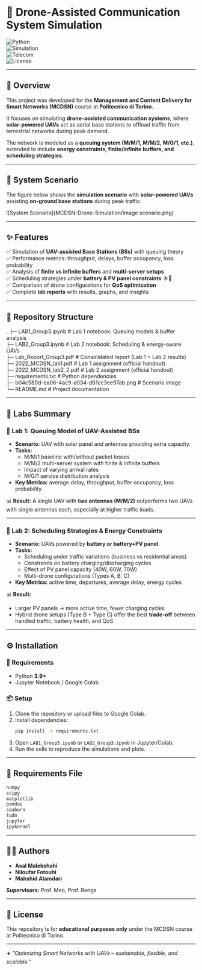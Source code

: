 # 🚀 Drone-Assisted Communication System Simulation  

![Python](https://img.shields.io/badge/Python-3.9+-blue?logo=python)  
![Simulation](https://img.shields.io/badge/Simulation-Queuing%20Theory-orange)  
![Telecom](https://img.shields.io/badge/Domain-Telecom%20Networks-green)  
![License](https://img.shields.io/badge/License-Academic-lightgrey)  

---

## 📍 Overview  
This project was developed for the **Management and Content Delivery for Smart Networks (MCDSN)** course at **Politecnico di Torino**.  

It focuses on simulating **drone-assisted communication systems**, where **solar-powered UAVs** act as aerial base stations to offload traffic from terrestrial networks during peak demand.  

The network is modeled as a **queuing system (M/M/1, M/M/2, M/G/1, etc.)**, extended to include **energy constraints, finite/infinite buffers, and scheduling strategies**.  

---

## 📸 System Scenario  

The figure below shows the **simulation scenario** with **solar-powered UAVs** assisting **on-ground base stations** during peak traffic.  

![System Scenario](MCDSN-Drone-Simulation/image scenario.png)  

---

## ✨ Features  
✅ Simulation of **UAV-assisted Base Stations (BSs)** with queuing theory  
✅ Performance metrics: throughput, delays, buffer occupancy, loss probability  
✅ Analysis of **finite vs infinite buffers** and **multi-server setups**  
✅ Scheduling strategies under **battery & PV panel constraints** ☀️🔋  
✅ Comparison of drone configurations for **QoS optimization**  
✅ Complete **lab reports** with results, graphs, and insights  

---

## 📂 Repository Structure  

.
├─ LAB1_Group3.ipynb        # Lab 1 notebook: Queuing models & buffer analysis  
├─ LAB2_Group3.ipynb        # Lab 2 notebook: Scheduling & energy-aware UAVs  
├─ Lab_Report_Group3.pdf    # Consolidated report (Lab 1 + Lab 2 results)  
├─ 2022_MCDSN_lab1.pdf      # Lab 1 assignment (official handout)  
├─ 2022_MCDSN_lab2_2.pdf    # Lab 2 assignment (official handout)  
├─ requirements.txt         # Python dependencies  
├─ b04c580d-ea06-4ac9-a034-d61cc3ee97ab.png  # Scenario image  
└─ README.md                # Project documentation  

---

## 🧪 Labs Summary  

### 📘 Lab 1: Queuing Model of UAV-Assisted BSs  
- **Scenario:** UAV with solar panel and antennas providing extra capacity.  
- **Tasks:**  
  - M/M/1 baseline with/without packet losses  
  - M/M/2 multi-server system with finite & infinite buffers  
  - Impact of varying arrival rates  
  - M/G/1 service distribution analysis  
- **Key Metrics:** average delay, throughput, buffer occupancy, loss probability  

📊 **Result:** A single UAV with **two antennas (M/M/2)** outperforms two UAVs with single antennas each, especially at higher traffic loads.  

---

### 📘 Lab 2: Scheduling Strategies & Energy Constraints  
- **Scenario:** UAVs powered by **battery or battery+PV panel**.  
- **Tasks:**  
  - Scheduling under traffic variations (business vs residential areas)  
  - Constraints on battery charging/discharging cycles  
  - Effect of PV panel capacity (40W, 60W, 70W)  
  - Multi-drone configurations (Types A, B, C)  
- **Key Metrics:** active time, departures, average delay, energy cycles  

📊 **Result:**  
- Larger PV panels → more active time, fewer charging cycles  
- Hybrid drone setups (Type B + Type C) offer the best **trade-off** between handled traffic, battery health, and QoS  

---

## ⚙️ Installation  

### 🔑 Requirements  
- Python **3.9+**  
- Jupyter Notebook / Google Colab  

### 📦 Setup  
1. Clone the repository or upload files to Google Colab.  
2. Install dependencies:  
   ```bash
   pip install -r requirements.txt
   ```  
3. Open `LAB1_Group3.ipynb` or `LAB2_Group3.ipynb` in Jupyter/Colab.  
4. Run the cells to reproduce the simulations and plots.  

---

## 📜 Requirements File  

```txt
numpy
scipy
matplotlib
pandas
seaborn
tqdm
jupyter
ipykernel
```

---

## 👩‍💻 Authors  
- **Asal Malekshahi**   
- **Niloufar Fotouhi** 
- **Mahshid Alamdari** 

**Supervisors:** Prof. Meo, Prof. Renga  

---

## 📜 License  
This repository is for **educational purposes only** under the MCDSN course at Politecnico di Torino.  

---
✈️ *“Optimizing Smart Networks with UAVs – sustainable, flexible, and scalable.”*
